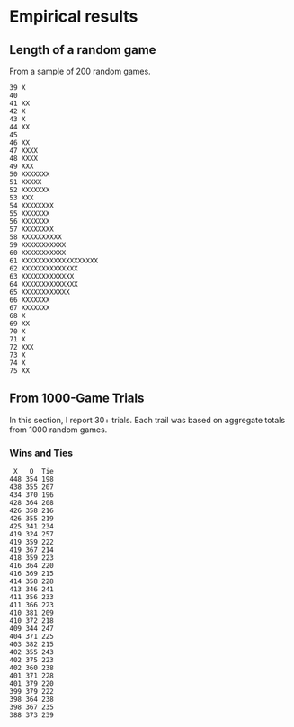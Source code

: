 # Empirical results

## Length of a random game

From a sample of 200 random games.

```
39 X
40
41 XX
42 X
43 X
44 XX
45
46 XX
47 XXXX
48 XXXX
49 XXX
50 XXXXXXX
51 XXXXX
52 XXXXXXX
53 XXX
54 XXXXXXXX
55 XXXXXXX
56 XXXXXXX
57 XXXXXXXX
58 XXXXXXXXXX
59 XXXXXXXXXXX
60 XXXXXXXXXXX
61 XXXXXXXXXXXXXXXXXXX
62 XXXXXXXXXXXXXX
63 XXXXXXXXXXXXX
64 XXXXXXXXXXXXXX
65 XXXXXXXXXXXX
66 XXXXXXX
67 XXXXXXX
68 X
69 XX
70 X
71 X
72 XXX
73 X
74 X
75 XX
```

## From 1000-Game Trials

In this section, I report 30+ trials. Each trail was based on aggregate totals
from 1000 random games.

### Wins and Ties

```
 X   O  Tie
448 354 198
438 355 207
434 370 196
428 364 208
426 358 216
426 355 219
425 341 234
419 324 257
419 359 222
419 367 214
418 359 223
416 364 220
416 369 215
414 358 228
413 346 241
411 356 233
411 366 223
410 381 209
410 372 218
409 344 247
404 371 225
403 382 215
402 355 243
402 375 223
402 360 238
401 371 228
401 379 220
399 379 222
398 364 238
398 367 235
388 373 239
```
